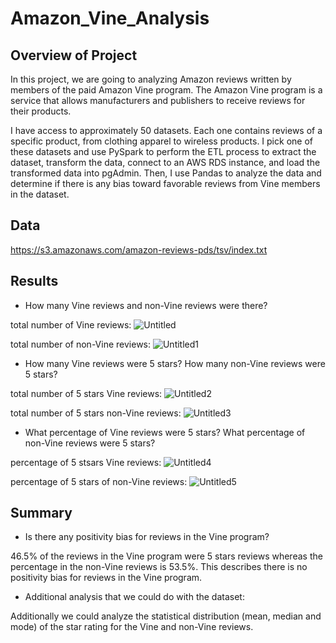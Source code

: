 # Amazon_Vine_Analysis

## Overview of Project
In this project, we are going to analyzing Amazon reviews written by members of the paid Amazon Vine program. The Amazon Vine program is a service that allows manufacturers and publishers to receive reviews for their products.

I have access to approximately 50 datasets. Each one contains reviews of a specific product, from clothing apparel to wireless products. I pick one of these datasets and use PySpark to perform the ETL process to extract the dataset, transform the data, connect to an AWS RDS instance, and load the transformed data into pgAdmin. Then, I use Pandas to analyze the data and determine if there is any bias toward favorable reviews from Vine members in the dataset. 

## Data
https://s3.amazonaws.com/amazon-reviews-pds/tsv/index.txt


## Results

- How many Vine reviews and non-Vine reviews were there?

total number of Vine reviews:
![Untitled](https://user-images.githubusercontent.com/38533045/138540530-7ca57aca-db83-4e5c-a01f-d981f5c3ef0b.png)


total number of non-Vine reviews:
![Untitled1](https://user-images.githubusercontent.com/38533045/138540542-ed57fdaa-84e2-4084-81b9-9dde070b4a06.png)


- How many Vine reviews were 5 stars? How many non-Vine reviews were 5 stars?

total number of 5 stars Vine reviews:
![Untitled2](https://user-images.githubusercontent.com/38533045/138540561-2e9b75c1-8fe8-406d-ab16-fc6defbef11a.png)


total number of 5 stars non-Vine reviews:
![Untitled3](https://user-images.githubusercontent.com/38533045/138540578-36eff478-76d5-4805-a3e7-fc12bc5dfa41.png)


- What percentage of Vine reviews were 5 stars? What percentage of non-Vine reviews were 5 stars?

percentage of 5 stsars Vine reviews:
![Untitled4](https://user-images.githubusercontent.com/38533045/138540602-0f0e9893-6463-4b00-bbab-3c3c8e214c5b.png)


percentage of 5 stars of non-Vine reviews:
![Untitled5](https://user-images.githubusercontent.com/38533045/138540617-e74e7207-a227-4be7-8683-8809199e3674.png)




## Summary

- Is there any positivity bias for reviews in the Vine program?

46.5% of the reviews in the Vine program were 5 stars reviews whereas the percentage in the non-Vine reviews is 53.5%. This describes there is no positivity bias for reviews in the Vine program.

- Additional analysis that we could do with the dataset: 

Additionally we could analyze the statistical distribution (mean, median and mode) of the star rating for the Vine and non-Vine reviews.

